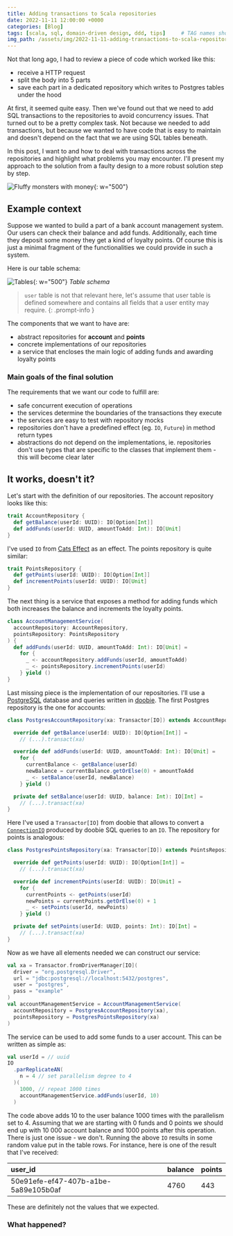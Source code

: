 ```yaml
---
title: Adding transactions to Scala repositories
date: 2022-11-11 12:00:00 +0000
categories: [Blog]
tags: [scala, sql, domain-driven design, ddd, tips]     # TAG names should always be lowercase
img_path: /assets/img/2022-11-11-adding-transactions-to-scala-repositories/
---
```


Not that long ago, I had to review a piece of code which worked like this:
- receive a HTTP request
- split the body into 5 parts
- save each part in a dedicated repository which writes to Postgres tables
under the hood

At first, it seemed quite easy. Then we've found out that we need to add SQL
transactions to the repositories to avoid concurrency issues. That turned out
to be a pretty complex task. Not because we needed to add transactions,
but because we wanted to have code that is easy to maintain and doesn't depend
on the fact that we are using SQL tables beneath.

In this post, I want to  and how to deal with transactions across the repositories
and highlight what problems you may encounter. I'll present my approach to
the solution from a faulty design to a more robust solution step by step.

![Fluffy monsters with money](fluffy_monsters_with_money.png){: w="500"}

## Example context

Suppose we wanted to build a part of a bank account management system. Our users
can check their balance and add funds. Additionally, each time they deposit some
money they get a kind of loyalty points. Of course this is just a minimal
fragment of the functionalities we could provide in such a system.

Here is our table schema:

![Tables](tables.png){: w="500"}
_Table schema_

> `user` table is not that relevant here, let's assume that user table is
defined somewhere and contains all fields that a user entity may require.
{: .prompt-info }

The components that we want to have are:
- abstract repositories for **account** and **points**
- concrete implementations of our repositories
- a service that encloses the main logic of adding funds and awarding loyalty
points

### Main goals of the final solution

The requirements that we want our code to fulfill are:
- safe concurrent execution of operations
- the services determine the boundaries of the transactions they execute
- the services are easy to test with repository mocks
- repositories don't have a predefined effect (eg. `IO`, `Future`) in method
return types
- abstractions do not depend on the implementations, ie. repositories don't
  use types that are specific to the classes that implement them - this will
  become clear later

## It works, doesn't it?

Let's start with the definition of our repositories. The account repository looks
like this:

```scala
trait AccountRepository {
  def getBalance(userId: UUID): IO[Option[Int]]
  def addFunds(userId: UUID, amountToAdd: Int): IO[Unit]
}
```

I've used `IO` from [Cats Effect](https://typelevel.org/cats-effect/) as an effect.
The points repository is quite similar:

```scala
trait PointsRepository {
  def getPoints(userId: UUID): IO[Option[Int]]
  def incrementPoints(userId: UUID): IO[Unit]
}
```

The next thing is a service that exposes a method for adding funds which both
increases the balance and increments the loyalty points.

```scala
class AccountManagementService(
  accountRepository: AccountRepository,
  pointsRepository: PointsRepository
) {
  def addFunds(userId: UUID, amountToAdd: Int): IO[Unit] =
    for {
      _ <- accountRepository.addFunds(userId, amountToAdd)
      _ <- pointsRepository.incrementPoints(userId)
    } yield ()
}
```

Last missing piece is the implementation of our repositories. I'll use a
[PostgreSQL](https://www.postgresql.org/) database and queries written in
[doobie](https://tpolecat.github.io/doobie/). The first Postgres repository
is the one for accounts:

```scala
class PostgresAccountRepository(xa: Transactor[IO]) extends AccountRepository {

  override def getBalance(userId: UUID): IO[Option[Int]] =
    // (...).transact(xa)

  override def addFunds(userId: UUID, amountToAdd: Int): IO[Unit] =
    for {
      currentBalance <- getBalance(userId)
      newBalance = currentBalance.getOrElse(0) + amountToAdd
      _ <- setBalance(userId, newBalance)
    } yield ()

  private def setBalance(userId: UUID, balance: Int): IO[Int] =
    // (...).transact(xa)
}
```

Here I've used a `Transactor[IO]` from doobie that allows to convert a
[`ConnectionIO`](https://tpolecat.github.io/doobie/docs/03-Connecting.html)
produced by doobie SQL queries to an `IO`. The repository for points is
analogous:

```scala
class PostgresPointsRepository(xa: Transactor[IO]) extends PointsRepository {

  override def getPoints(userId: UUID): IO[Option[Int]] =
    // (...).transact(xa)

  override def incrementPoints(userId: UUID): IO[Unit] =
    for {
      currentPoints <- getPoints(userId)
      newPoints = currentPoints.getOrElse(0) + 1
      _ <- setPoints(userId, newPoints)
    } yield ()

  private def setPoints(userId: UUID, points: Int): IO[Int] =
    // (...).transact(xa)
}
```

Now as we have all elements needed we can construct our service:

```scala
val xa = Transactor.fromDriverManager[IO](
  driver = "org.postgresql.Driver",
  url = "jdbc:postgresql://localhost:5432/postgres",
  user = "postgres",
  pass = "example"
)
val accountManagementService = AccountManagementService(
  accountRepository = PostgresAccountRepository(xa),
  pointsRepository = PostgresPointsRepository(xa)
)
```

The service can be used to add some funds to a user account. This can be written
as simple as:

```scala
val userId = // uuid
IO
  .parReplicateAN(
    n = 4 // set parallelism degree to 4
  )(
    1000, // repeat 1000 times
    accountManagementService.addFunds(userId, 10)
  )
```

The code above adds 10 to the user balance 1000 times with the parallelism set
to 4. Assuming that we are starting with 0 funds and 0 points we should end up
with 10 000 account balance and 1000 points after this operation. There is just
one issue - we don't. Running the above `IO` results in some random value put
in the table rows. For instance, here is one of the result that I've received:

| user_id                              | balance  | points |
|:-------------------------------------|:---------|:-------|
| 50e91efe-ef47-407b-a1be-5a89e105b0af | 4760     | 443    |

These are definitely not the values that we expected.

### What happened?
